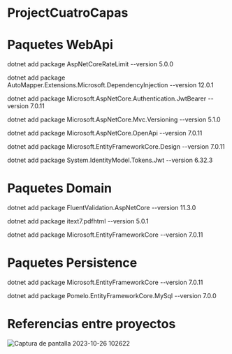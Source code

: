 # ProjectCuatroCapas

# Paquetes WebApi

dotnet add package AspNetCoreRateLimit --version 5.0.0 

dotnet add package AutoMapper.Extensions.Microsoft.DependencyInjection --version 12.0.1

dotnet add package Microsoft.AspNetCore.Authentication.JwtBearer --version 7.0.11

dotnet add package Microsoft.AspNetCore.Mvc.Versioning --version 5.1.0

dotnet add package Microsoft.AspNetCore.OpenApi --version 7.0.11

dotnet add package Microsoft.EntityFrameworkCore.Design --version 7.0.11

dotnet   add package System.IdentityModel.Tokens.Jwt --version 6.32.3

# Paquetes Domain

dotnet add package FluentValidation.AspNetCore --version 11.3.0

dotnet add package itext7.pdfhtml --version 5.0.1

dotnet add package Microsoft.EntityFrameworkCore --version 7.0.11

# Paquetes Persistence

dotnet add package Microsoft.EntityFrameworkCore --version 7.0.11

dotnet add package Pomelo.EntityFrameworkCore.MySql --version 7.0.0

# Referencias entre proyectos

![Captura de pantalla 2023-10-26 102622](https://github.com/SameuelxD/ProjectCuatroCapas/assets/126287892/55ea24f7-d66c-4f1a-8262-7623ce406499)


